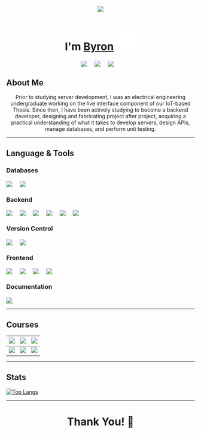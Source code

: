<p align="center">
<img height='300px' src="https://github.com/urs-byron/urs-byron/assets/79783779/26441b98-06fc-463f-8b27-a23b472bde52"/>
</p>

<h1 align="center">I'm <a href="https://github.com/urs-byron">Byron<a><img src="https://github.com/Kathryn-Jie/Kathryn-Jie/blob/main/wave.gif" width="60px"/></h1>

<p align="center">
<a href="https://www.linkedin.com/in/byron-ursua-543542139/" target="blank"><img align="center" src="https://img.shields.io/badge/%20%20-Linkedin-%230077B5?style=for-the-badge&logo=linkedin&logoColor=%230077B5&labelColor=white"/></a> 
&nbsp;&nbsp;&nbsp;
<a href="https://profile.indeed.com/p/byronu-4kfmv3g" target="blank"><img align="center" src="https://img.shields.io/badge/%20%20-Indeed-%23003A9B?style=for-the-badge&logo=indeed&logoColor=%23003A9B&labelColor=white"/></a> 
&nbsp;&nbsp;&nbsp;
<a href="mailto:bmlursua@gmail.com" target="blank"><img align="center" src="https://img.shields.io/badge/%20%20-GMail-%23EA4335?style=for-the-badge&logo=gmail&labelColor=white"/></a>
&nbsp;&nbsp;&nbsp;
</p>

<h2>About Me</h2>

<p align="center">Prior to studying server development, I was an electrical engineering undergraduate working on the live interface component of our IoT-based Thesis. Since then, I have been actively studying to become a backend developer, designing and fabricating project after project, acquiring a practical understanding of what it takes to develop servers, design APIs, manage databases, and perform unit testing.
</p>

<hr>

<h2>Language & Tools</h3>

<h3>Databases</h3>  
<a href="https://img.shields.io/badge/%20%20-Mongo%20DB-%233fa037?style=for-the-badge&logo=mongodb&labelColor=white" target="blank"><img align="center" src="https://img.shields.io/badge/%20%20-Mongo%20DB-%233fa037?style=for-the-badge&logo=mongodb&labelColor=white" /></a>
&nbsp;&nbsp;&nbsp;
<a href="https://img.shields.io/badge/%20%20-Redis-%23d82c20?style=for-the-badge&logo=redis&labelColor=white" target="blank"><img align="center" src="https://img.shields.io/badge/%20%20-Redis-%23d82c20?style=for-the-badge&logo=redis&labelColor=white"/></a>    

<h3>Backend</h3>  
<a href="https://img.shields.io/badge/%20%20-JavaScript-%23f0db4f?style=for-the-badge&logo=javascript&labelColor=%23323330" target="blank"><img align="center" src="https://img.shields.io/badge/%20%20-JavaScript-%23f0db4f?style=for-the-badge&logo=javascript&labelColor=%23323330"/></a> &nbsp;&nbsp;&nbsp;
<a href="https://img.shields.io/badge/%20%20-TypeScript-%2367A3D9?style=for-the-badge&logo=typescript&labelColor=white" target="blank"><img align="center" src="https://img.shields.io/badge/%20%20-TypeScript-%2367A3D9?style=for-the-badge&logo=typescript&labelColor=white"/></a>    
&nbsp;&nbsp;&nbsp;
<a href="https://img.shields.io/badge/%20%20-Node%20JS-%2368a063?style=for-the-badge&logo=nodedotjs&labelColor=white" target="blank"><img align="center" src="https://img.shields.io/badge/%20%20-Node%20JS-%2368a063?style=for-the-badge&logo=nodedotjs&labelColor=white"/></a>    
&nbsp;&nbsp;&nbsp;
<a href="https://img.shields.io/badge/%20%20-Express-white?style=for-the-badge&logo=express&labelColor=black" target="blank"><img align="center" src="https://img.shields.io/badge/%20%20-Express-white?style=for-the-badge&logo=express&labelColor=black"/></a>    
&nbsp;&nbsp;&nbsp;
<a href="https://img.shields.io/badge/%20%20-Jest-white?style=for-the-badge&logo=jest&labelColor=orangered" target="blank"><img align="center" src="https://img.shields.io/badge/%20%20-Jest-white?style=for-the-badge&logo=jest&labelColor=orangered"/></a>    
&nbsp;&nbsp;&nbsp;
<a href="https://img.shields.io/badge/%20%20-socket-grey?style=for-the-badge&logo=socketdotio&logoColor=black&labelColor=white" target="blank"><img align="center" src="https://img.shields.io/badge/%20%20-socket-grey?style=for-the-badge&logo=socketdotio&logoColor=black&labelColor=white"/></a>    

<h3>Version Control</h3>  
<a href="https://img.shields.io/badge/%20%20-git-%23F1502F?style=for-the-badge&logo=git&labelColor=white" target="blank"><img align="center" src="https://img.shields.io/badge/%20%20-git-%23F1502F?style=for-the-badge&logo=git&labelColor=white" /></a>
&nbsp;&nbsp;&nbsp;
<a href="https://img.shields.io/badge/%20%20-github-black?style=for-the-badge&logo=github&logoColor=black&labelColor=white" target="blank"><img align="center" src="https://img.shields.io/badge/%20%20-github-black?style=for-the-badge&logo=github&logoColor=black&labelColor=white"/></a>    

<h3>Frontend</h3>
<a href="https://img.shields.io/badge/%20%20-JavaScript-%23f0db4f?style=for-the-badge&logo=javascript&labelColor=%23323330" target="blank"><img align="center" src="https://img.shields.io/badge/%20%20-JavaScript-%23f0db4f?style=for-the-badge&logo=javascript&labelColor=%23323330"/></a> &nbsp;&nbsp;&nbsp;
<a href="https://img.shields.io/badge/%20%20-TypeScript-%2367A3D9?style=for-the-badge&logo=typescript&labelColor=white" target="blank"><img align="center" src="https://img.shields.io/badge/%20%20-TypeScript-%2367A3D9?style=for-the-badge&logo=typescript&labelColor=white"/></a>    
&nbsp;&nbsp;&nbsp;
<a href="https://img.shields.io/badge/%20%20-html-%23f06529?style=for-the-badge&logo=html5&labelColor=white" target="blank"><img align="center" src="https://img.shields.io/badge/%20%20-html-%23f06529?style=for-the-badge&logo=html5&labelColor=white" /></a>
&nbsp;&nbsp;&nbsp;
<a href="https://img.shields.io/badge/%20%20-css-%23264de4?style=for-the-badge&logo=css3&logoColor=%23264de4&labelColor=white" target="blank"><img align="center" src="https://img.shields.io/badge/%20%20-css-%23264de4?style=for-the-badge&logo=css3&logoColor=%23264de4&labelColor=white"/></a>    

<h3>Documentation</h3>
<a href="https://img.shields.io/badge/-JSDoc-%23f0db4f?style=for-the-badge&logo=javascript&labelColor=%23323330" target="blank"><img align="center" src="https://img.shields.io/badge/-JSDoc-%23f0db4f?style=for-the-badge&logo=javascript&labelColor=%23323330"/></a>    

<hr>

<h2>Courses</h2>

|[![](https://img.shields.io/badge/%20%20-Understanding%20TypeScript-%23007acc?style=for-the-badge&logo=typescript&labelColor=white)](https://www.udemy.com/course/understanding-typescript/)|[![](https://img.shields.io/badge/%20%20-NodeJS%3A%20The%20Complete%20Guide-%2342b883?style=for-the-badge&logo=nodedotjs&labelColor=white)](https://www.udemy.com/course/nodejs-the-complete-guide/)|[![](https://img.shields.io/badge/%20%20-OOP%20in%20JavaScript-%23f0db4f?style=for-the-badge&logo=javascript&labelColor=%23323330)](https://www.udemy.com/course/javascript-object-oriented-programming/)|
|---|---|---|
|[![](https://img.shields.io/badge/%20%20-Node%20JS%20Tutorial%20%26%20Projects-%2342b883?style=for-the-badge&logo=nodedotjs&labelColor=white)]([https://github.com/Aryagm/Aryagm/blob/main/Certificates/Data%20Science%20Toolbox%20-%20II-1.jpg](https://www.udemy.com/course/nodejs-tutorial-and-projects-course/))|[![](https://img.shields.io/badge/%20%20-JavaScript%20Tutorial%20%26%20Projects-%23f0db4f?style=for-the-badge&logo=javascript&labelColor=%23323330)](https://www.udemy.com/course/javascript-tutorial-for-beginners-w/)|[![](https://img.shields.io/badge/%20%20-HTML%20%26%20CSS%20Tutorial%20%26%20Projects-%23f06529?style=for-the-badge&logo=html5&labelColor=white)](https://www.udemy.com/course/in-depth-html-css-course-build-responsive-websites/)|
  
<hr>

<h2>Stats</h2>
  
[![Top Langs](https://github-readme-stats.vercel.app/api/top-langs/?username=urs-byron&layout=compact&theme=merko)](https://github.com/Aryagm/github-readme-stats)
<Br>

<hr>

<h1 align="center">Thank You! 🤵 </h1>

